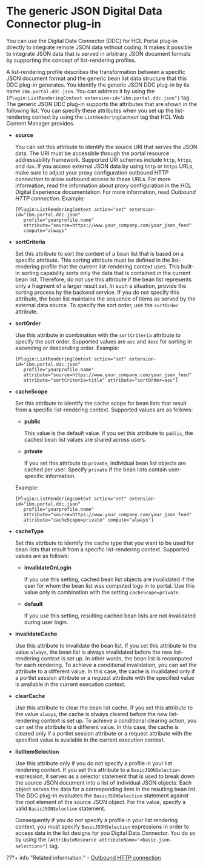 # The generic JSON Digital Data Connector plug-in

You can use the Digital Data Connector \(DDC\) for HCL Portal plug-in directly to integrate remote JSON data without coding. It makes it possible to integrate JSON data that is served in arbitrary JSON document formats by supporting the concept of list-rendering profiles.

A list-rendering profile describes the transformation between a specific JSON document format and the generic bean list data structure that this DDC plug-in generates. You identify the generic JSON DDC plug-in by its name `ibm.portal.ddc.json`. You can address it by using the `[Plugin:ListRenderingContext extension-id="ibm.portal.ddc.json"]` tag. The generic JSON DDC plug-in supports the attributes that are shown in the following list. You can specify these attributes when you set up the list-rendering context by using the `ListRenderingContext` tag that HCL Web Content Manager provides.

-   **source**

    You can set this attribute to identify the source URI that serves the JSON data. The URI must be accessible through the portal resource addressability framework. Supported URI schemes include `http`, `https`, and `dav`. If you access external JSON data by using `http` or `https` URLs, make sure to adjust your proxy configuration outbound HTTP connection to allow outbound access to these URLs. For more information, read the information about proxy configuration in the HCL Digital Experience documentation. For more information, read *Outbound HTTP connection*. Example:

    ```
    [Plugin:ListRenderingContext action="set" extension-id="ibm.portal.ddc.json" 
       profile="yourprofile.name" 
       attribute="source=https://www.your_company.com/your_json_feed" 
       compute="always"
    
    ```

-   **sortCriteria**

    Set this attribute to sort the content of a bean list that is based on a specific attribute. This sorting attribute must be defined in the list-rendering profile that the current list-rendering context uses. This built-in sorting capability sorts only the data that is contained in the current bean list. Therefore, do not use this attribute if the bean list represents only a fragment of a larger result set. In such a situation, provide the sorting process by the backend service. If you do not specify this attribute, the bean list maintains the sequence of items as served by the external data source. To specify the sort order, use the `sortOrder` attribute.

-   **sortOrder**

    Use this attribute in combination with the `sortCriteria` attribute to specify the sort order. Supported values are `asc` and `desc` for sorting in ascending or descending order. Example:

    ```
    [Plugin:ListRenderingContext action="set" extension-id="ibm.portal.ddc.json" 
       profile="yourprofile.name" 
       attribute="source=https://www.your_company.com/your_json_feed" 
       attribute="sortCriteria=title" attribute="sortOrder=asc"]
    
    ```

-   **cacheScope**

    Set this attribute to identify the cache scope for bean lists that result from a specific list-rendering context. Supported values are as follows:

    -   **public**

        This value is the default value. If you set this attribute to `public`, the cached bean list values are shared across users.

    -   **private**

        If you set this attribute to `private`, individual bean list objects are cached per user. Specify `private` if the bean lists contain user-specific information.

    Example:

    ```
    [Plugin:ListRenderingContext action="set" extension-id="ibm.portal.ddc.json" 
       profile="yourprofile.name" 
       attribute="source=https://www.your_company.com/your_json_feed" 
       attribute="cacheScope=private" compute="always"]
    
    ```

-   **cacheType**

    Set this attribute to identify the cache type that you want to be used for bean lists that result from a specific list-rendering context. Supported values are as follows:

    -   **invalidateOnLogin**

        If you use this setting, cached bean list objects are invalidated if the user for whom the bean list was computed logs in to portal. Use this value only in combination with the setting `cacheScope=private`.

    -   **default**

        If you use this setting, resulting cached bean lists are not invalidated during user login.

-   **invalidateCache**

    Use this attribute to invalidate the bean list. If you set this attribute to the value `always`, the bean list is always invalidated before the new list-rendering context is set up. In other words, the bean list is recomputed for each rendering. To achieve a conditional invalidation, you can set the attribute to a different value. In this case, the cache is invalidated only if a portlet session attribute or a request attribute with the specified value is available in the current execution context.

-   **clearCache**

    Use this attribute to clear the bean list cache. If you set this attribute to the value `always`, the cache is always cleared before the new list-rendering context is set up. To achieve a conditional clearing action, you can set the attribute to a different value. In this case, the cache is cleared only if a portlet session attribute or a request attribute with the specified value is available in the current execution context.

-   **listItemSelection**

    Use this attribute only if you do not specify a profile in your list rendering context. If you set this attribute to a `BasicJSONSelection` expression, it serves as a selector statement that is used to break down the source JSON document into a list of individual JSON objects. Each object serves the data for a corresponding item in the resulting bean list. The DDC plug-in evaluates the `BasicJSONSelection` statement against the root element of the source JSON object. For the value, specify a valid `BasicJSONSelection` statement.

    Consequently if you do not specify a profile in your list rendering context, you must specify `BasicJSONSelection` expressions in order to access data in the list designs for you Digital Data Connector. You do so by using the `[AttributeResource attributeName="<basic-json-selection>"]` tag.



???+ info "Related information:"
    - [Outbound HTTP connection](../../portlets_development/web2_ui/outbound_http_connection/index.md)
